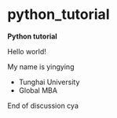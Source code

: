 # python_tutorial
**Python tutorial**

Hello world!

My name is yingying
- Tunghai University
- Global MBA

End of discussion cya
